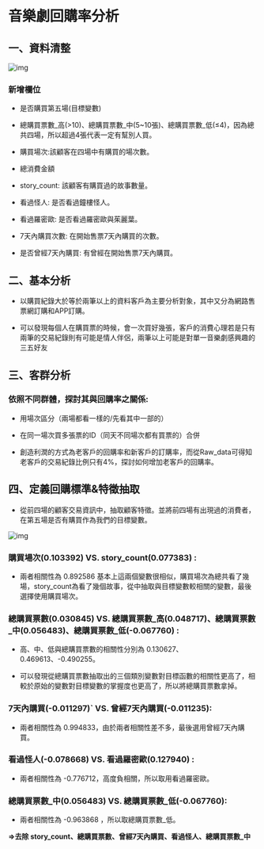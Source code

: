 # 音樂劇回購率分析

## 一、資料清整

![img](https://smalleye.notion.site/image/https%3A%2F%2Fs3-us-west-2.amazonaws.com%2Fsecure.notion-static.com%2Faad5c501-2cdf-4dbe-9e99-f8b5951d4710%2FUntitled.png?id=63283878-7ab2-4151-8599-a89a632778b0&table=block&spaceId=59f256b6-d360-48d1-a0bd-59ce111bafb5&width=2000&userId=&cache=v2)

### 新增欄位

* 是否購買第五場(目標變數)

* 總購買票數_高(>10)、總購買票數_中(5~10張)、總購買票數_低(≤4)，因為總共四場，所以超過4張代表一定有幫別人買。

* 購買場次:該顧客在四場中有購買的場次數。

* 總消費金額

* story_count: 該顧客有購買過的故事數量。

* 看過怪人: 是否看過鐘樓怪人。

* 看過羅密歐: 是否看過羅密歐與茱麗葉。

* 7天內購買次數: 在開始售票7天內購買的次數。

* 是否曾經7天內購買: 有曾經在開始售票7天內購買。

## 二、基本分析

* 以購買紀錄大於等於兩筆以上的資料客戶為主要分析對象，其中又分為網路售票網訂購和APP訂購。

* 可以發現每個人在購買票的時候，會一次買好幾張，客戶的消費心理若是只有兩筆的交易紀錄則有可能是情人伴侶，兩筆以上可能是對單一音樂劇感興趣的三五好友

## 三、客群分析

### 依照不同群體，探討其與回購率之關係:

* 用場次區分（兩場都看一樣的/先看其中一部的）

* 在同一場次買多張票的ID（同天不同場次都有買票的）合併

* 創造利潤的方式為老客戶的回購率和新客戶的訂購率，而從Raw_data可得知老客戶的交易紀錄比例只有4%，探討如何增加老客戶的回購率。

## 四、定義回購標準&特徵抽取

* 從前四場的顧客交易資訊中，抽取顧客特徵。並將前四場有出現過的消費者，在第五場是否有購買作為我們的目標變數。

![img](https://smalleye.notion.site/image/https%3A%2F%2Fs3-us-west-2.amazonaws.com%2Fsecure.notion-static.com%2F72c2b28f-7dce-45f3-9e15-10cd746666db%2FUntitled.png?id=0580f242-8c0b-4e57-9668-f7b481af791b&table=block&spaceId=59f256b6-d360-48d1-a0bd-59ce111bafb5&width=2000&userId=&cache=v2)

### 購買場次(0.103392) VS. story_count(0.077383) : 

* 兩者相關性為 0.892586 基本上這兩個變數很相似，購買場次為總共看了幾場，story_count為看了幾個故事，從中抽取與目標變數較相關的變數，最後選擇使用購買場次。

### 總購買票數(0.030845) VS. 總購買票數_高(0.048717)、總購買票數_中(0.056483)、總購買票數_低(-0.067760) : 

* 高、中、低與總購買票數的相關性分別為 0.130627、0.469613、-0.490255。

* 可以發現從總購買票數抽取出的三個類別變數對目標函數的相關性更高了，相較於原始的變數對目標變數的掌握度也更高了，所以將總購買票數拿掉。

### 7天內購買(-0.011297)` VS. 曾經7天內購買(-0.011235): 

* 兩者相關性為 0.994833，由於兩者相關性差不多，最後選用曾經7天內購買。

### 看過怪人(-0.078668) VS. 看過羅密歐(0.127940) : 

* 兩者相關性為 -0.776712，高度負相關，所以取用看過羅密歐。

### 總購買票數_中(0.056483) VS. 總購買票數_低(-0.067760): 

* 兩者相關性為 -0.963868 ，所以取總購買票數_低。

**=>去除 story_count、總購買票數、曾經7天內購買、看過怪人、總購買票數_中**
